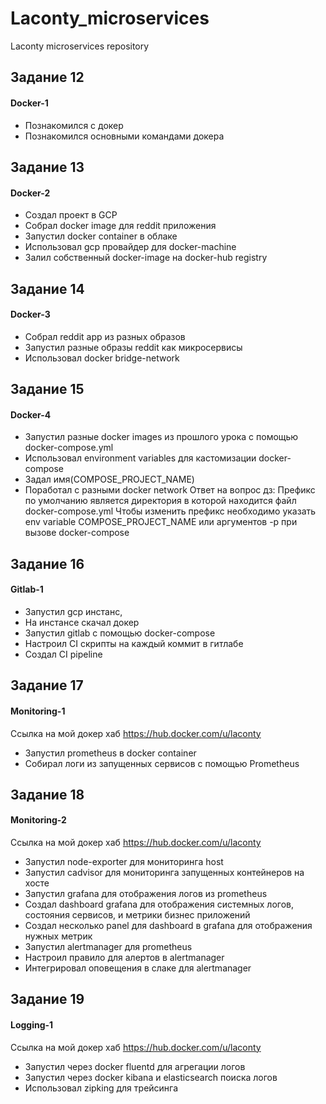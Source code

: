 # Laconty_microservices
Laconty microservices repository

## Задание 12
#### Docker-1

- Познакомился с докер
- Познакомился основными командами докера

## Задание 13
#### Docker-2

- Создал проект в GCP
- Собрал docker image для reddit приложения
- Запустил docker container в облаке
- Использовал gcp провайдер для docker-machine
- Залил собственный docker-image на docker-hub registry

## Задание 14
#### Docker-3

- Собрал reddit app из разных образов
- Запустил разные образы reddit как микросервисы
- Использовал docker bridge-network

## Задание 15
#### Docker-4

- Запустил разные docker images из прошлого урока с помощью docker-compose.yml
- Использовал environment variables для кастомизации docker-compose
- Задал имя(COMPOSE_PROJECT_NAME)
- Поработал с разными docker network
Ответ на вопрос дз:
Префикс по умолчанию является директория в которой находится файл docker-compose.yml
Чтобы изменить префикс необходимо указать env variable COMPOSE_PROJECT_NAME или аргументов -p при вызове docker-compose


## Задание 16
#### Gitlab-1

- Запустил gcp инстанс,
- На инстансе скачал докер
- Запустил gitlab с помощью docker-compose
- Настроил CI скрипты на каждый коммит в гитлабе
- Создал CI pipeline

## Задание 17
#### Monitoring-1

Ссылка на мой докер хаб https://hub.docker.com/u/laconty
- Запустил prometheus в docker container
- Собирал логи из запущенных сервисов с помощью Prometheus

## Задание 18
#### Monitoring-2

Ссылка на мой докер хаб https://hub.docker.com/u/laconty

- Запустил node-exporter для мониторинга host
- Запустил cadvisor для мониторинга запущенных контейнеров на хосте
- Запустил grafana для отображения логов из prometheus
- Создал dashboard grafana для отображения системных логов, состояния сервисов, и метрики бизнес приложений
- Создал несколько panel для dashboard в grafana для отображения нужных метрик
- Запустил alertmanager для prometheus
- Настроил правило для алертов в alertmanager
- Интегрировал оповещения в слаке для alertmanager

## Задание 19
#### Logging-1

Ссылка на мой докер хаб https://hub.docker.com/u/laconty

- Запустил через docker fluentd для агрегации логов
- Запустил через docker kibana и elasticsearch поиска логов
- Использовал zipking для трейсинга
